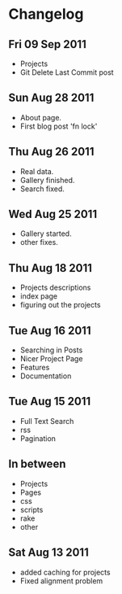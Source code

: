 Changelog
=========

Fri 09 Sep 2011
---------------
* Projects
* Git Delete Last Commit post

Sun Aug 28 2011
---------------
* About page.
* First blog post 'fn lock'

Thu Aug 26 2011
---------------
* Real data.
* Gallery finished.
* Search fixed.

Wed Aug 25 2011
---------------
* Gallery started.
* other fixes.

Thu Aug 18 2011
---------------
* Projects descriptions
* index page
* figuring out the projects 

Tue Aug 16 2011
---------------
* Searching in Posts
* Nicer Project Page
* Features
* Documentation

Tue Aug 15 2011
---------------
* Full Text Search 
* rss
* Pagination
 
               
In between 
----------
* Projects
* Pages
* css
* scripts 
* rake
* other 

Sat Aug 13 2011
------------------------------
* added caching for projects
* Fixed alignment problem 
